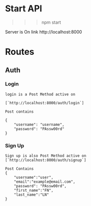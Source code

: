 # Start API
 >>>npm start

 Server is On link http://localhost:8000

# Routes
## Auth 
### Login
    login is a Post Method active on

    [`http://localhost:8000/auth/login`]

    Post contains 

    {
        "username": "username",
        "password": "PAssw00rd"
    }

### Sign Up
    Sign up is also Post Method active on
    [`http://localhost:8000/auth/signup`]

    Post Contains
    {
        "username":"user",
        "email":"example@email.com",
        "password": "PAssw00rd",
        "first_name":"FN",
        "last_name":"LN"
    }